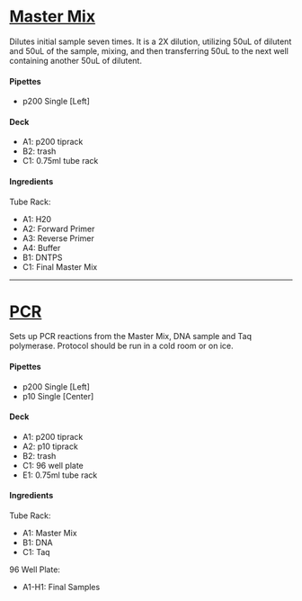 # [Master Mix](master_mix.json)
Dilutes initial sample seven times. It is a 2X dilution, utilizing 50uL of dilutent and 50uL of the sample, mixing, and then transferring 50uL to the next well containing another 50uL of dilutent.

#### Pipettes
* p200 Single [Left]

#### Deck
* A1: p200 tiprack
* B2: trash
* C1: 0.75ml tube rack

#### Ingredients
Tube Rack:
* A1: H20
* A2: Forward Primer
* A3: Reverse Primer
* A4: Buffer
* B1: DNTPS
* C1: Final Master Mix

---

# [PCR](pcr.json)
Sets up PCR reactions from the Master Mix, DNA sample and Taq polymerase. Protocol should be run in a cold room or on ice.

#### Pipettes
* p200 Single [Left]
* p10 Single [Center]

#### Deck
* A1: p200 tiprack
* A2: p10 tiprack
* B2: trash
* C1: 96 well plate
* E1: 0.75ml tube rack

#### Ingredients
Tube Rack:

* A1: Master Mix
* B1: DNA
* C1: Taq

96 Well Plate:

* A1-H1: Final Samples